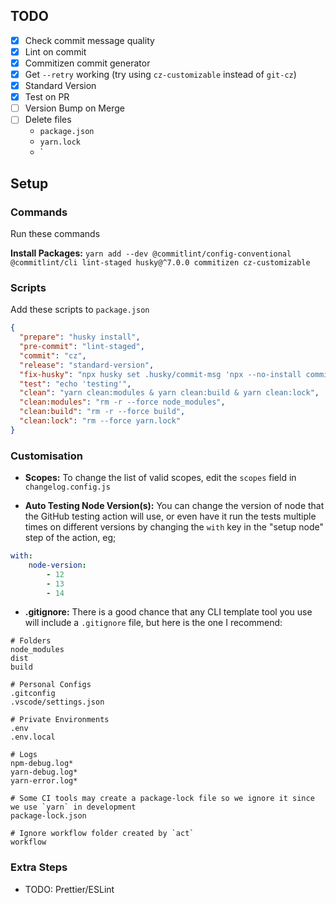 ## TODO

- [x] Check commit message quality
- [x] Lint on commit
- [x] Commitizen commit generator
- [x] Get `--retry` working (try using `cz-customizable` instead of `git-cz`)
- [x] Standard Version
- [x] Test on PR
- [ ] Version Bump on Merge
- [ ] Delete files
  - `package.json`
  - `yarn.lock`
  - `


## Setup 
### Commands
Run these commands

**Install Packages:** `yarn add --dev @commitlint/config-conventional @commitlint/cli lint-staged husky@^7.0.0 commitizen cz-customizable`
### Scripts

Add these scripts to `package.json`
```json
{
  "prepare": "husky install",
  "pre-commit": "lint-staged",
  "commit": "cz",
  "release": "standard-version",
  "fix-husky": "npx husky set .husky/commit-msg 'npx --no-install commitlint --edit \"$1\"' & npx husky set .husky/pre-commit 'npm run pre-commit'",
  "test": "echo 'testing'",
  "clean": "yarn clean:modules & yarn clean:build & yarn clean:lock",
  "clean:modules": "rm -r --force node_modules",
  "clean:build": "rm -r --force build",
  "clean:lock": "rm --force yarn.lock"
}
```

### Customisation

- **Scopes:** To change the list of valid scopes, edit the `scopes` field in `changelog.config.js`
  
- **Auto Testing Node Version(s):** You can change the version of node that the GitHub testing action will use, or even have it run the tests multiple times on different versions by changing the `with` key in the "setup node" step of the action, eg; 

```yaml
with:
	node-version:
		- 12
		- 13
		- 14
```

- **.gitignore:** There is a good chance that any CLI template tool you use will include a `.gitignore` file, but here is the one I recommend:

```
# Folders
node_modules
dist
build

# Personal Configs
.gitconfig
.vscode/settings.json

# Private Environments
.env
.env.local

# Logs
npm-debug.log*
yarn-debug.log*
yarn-error.log*

# Some CI tools may create a package-lock file so we ignore it since we use `yarn` in development
package-lock.json 

# Ignore workflow folder created by `act` 
workflow
```

### Extra Steps

- TODO: Prettier/ESLint
